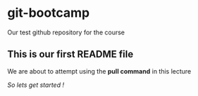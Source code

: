 # git-bootcamp
Our test github repository for the course
## This is our first README file
We are about to attempt using the **pull command** in this lecture

*So lets get started !*
